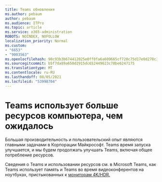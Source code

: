 ```yaml
---
title: Teams обновления
ms.author: pebaum
author: pebaum
ms.audience: ITPro
ms.topic: article
ms.service: o365-administration
ROBOTS: NOINDEX, NOFOLLOW
localization_priority: Normal
ms.custom:
- "6653"
- "9003563"
ms.openlocfilehash: 98c93b3b674412025e0ff0fa6a609665cf720c75d17e0d278c3abe123d5ec01c
ms.sourcegitcommit: b5f7da89a650d2915dc652449623c78be6247175
ms.translationtype: MT
ms.contentlocale: ru-RU
ms.lasthandoff: 08/05/2021
ms.locfileid: "53998704"
---
```

# <a name="teams-is-using-more-computer-resources-than-expected"></a>Teams использует больше ресурсов компьютера, чем ожидалось

Большая производительность и пользовательский опыт являются главными задачами в Корпорации Майкрософт. Teams время запуска улучшается, и мы будем продолжать улучшать Teams, включая общее потребление ресурсов.  

Сведения о Teams и использовании ресурсов [](https://docs.microsoft.com/microsoftteams/teams-memory-usage-perf) см. в Microsoft Teams, как Teams использует память и Teams во время видеоконферентов на ноутбуках, пристыкованных к [мониторам 4K/HDR.](https://docs.microsoft.com/MicrosoftTeams/troubleshoot/known-issues/teams-slow-video-meetings-laptops-4k)
